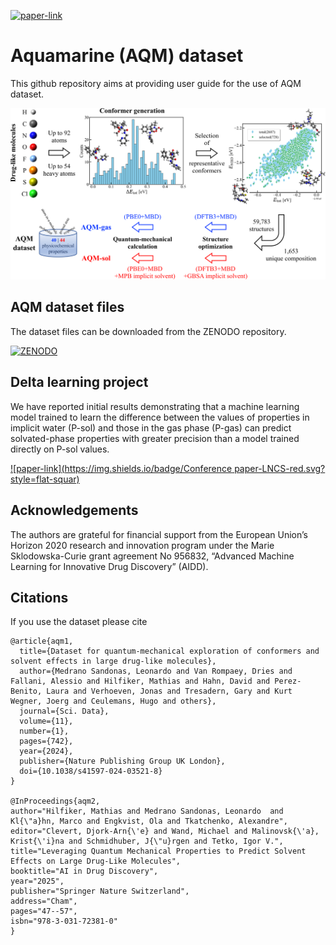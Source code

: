 [![paper-link](https://img.shields.io/badge/paper-Sci.Data-red.svg?style=flat-squar)](https://www.nature.com/articles/s41597-024-03521-8)

# Aquamarine (AQM) dataset
This github repository aims at providing user guide for the use of AQM dataset.

![Generation procedure](Extra/scheme.png)

## AQM dataset files
The dataset files can be downloaded from the ZENODO repository.

[![ZENODO](https://zenodo.org/badge/DOI/10.5281/zenodo.10208010.svg)](https://doi.org/10.5281/zenodo.10208010)

## Delta learning project
We have reported initial results demonstrating that a machine learning model trained to learn the difference between the values of properties in implicit water (P-sol) and those in the gas phase (P-gas) can predict solvated-phase properties with greater precision than a model trained directly on P-sol values. 

[![paper-link](https://img.shields.io/badge/Conference paper-LNCS-red.svg?style=flat-squar)](https://link.springer.com/chapter/10.1007/978-3-031-72381-0_5)

## Acknowledgements
The authors are grateful for financial support from the European Union’s Horizon 2020 research and innovation program under the Marie Sklodowska-Curie grant agreement No 956832, “Advanced Machine Learning for Innovative Drug Discovery” (AIDD). 

## Citations
If you use the dataset please cite
```
@article{aqm1,
  title={Dataset for quantum-mechanical exploration of conformers and solvent effects in large drug-like molecules},
  author={Medrano Sandonas, Leonardo and Van Rompaey, Dries and Fallani, Alessio and Hilfiker, Mathias and Hahn, David and Perez-Benito, Laura and Verhoeven, Jonas and Tresadern, Gary and Kurt Wegner, Joerg and Ceulemans, Hugo and others},
  journal={Sci. Data},
  volume={11},
  number={1},
  pages={742},
  year={2024},
  publisher={Nature Publishing Group UK London},
  doi={10.1038/s41597-024-03521-8}
}

@InProceedings{aqm2,
author="Hilfiker, Mathias and Medrano Sandonas, Leonardo  and Kl{\"a}hn, Marco and Engkvist, Ola and Tkatchenko, Alexandre",
editor="Clevert, Djork-Arn{\'e} and Wand, Michael and Malinovsk{\'a}, Krist{\'i}na and Schmidhuber, J{\"u}rgen and Tetko, Igor V.",
title="Leveraging Quantum Mechanical Properties to Predict Solvent Effects on Large Drug-Like Molecules",
booktitle="AI in Drug Discovery",
year="2025",
publisher="Springer Nature Switzerland",
address="Cham",
pages="47--57",
isbn="978-3-031-72381-0"
}
```

